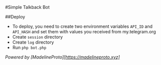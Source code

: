#Simple Talkback Bot


##Deploy

- To deploy, you need to create two environment variables `API_ID` and `API_HASH` and set them with values you
 received from my.telegram.org
- Create `session` directory
- Create `log` directory
- Run `php bot.php`



*Powered by [MadelineProto][https://madelineproto.xyz]*
